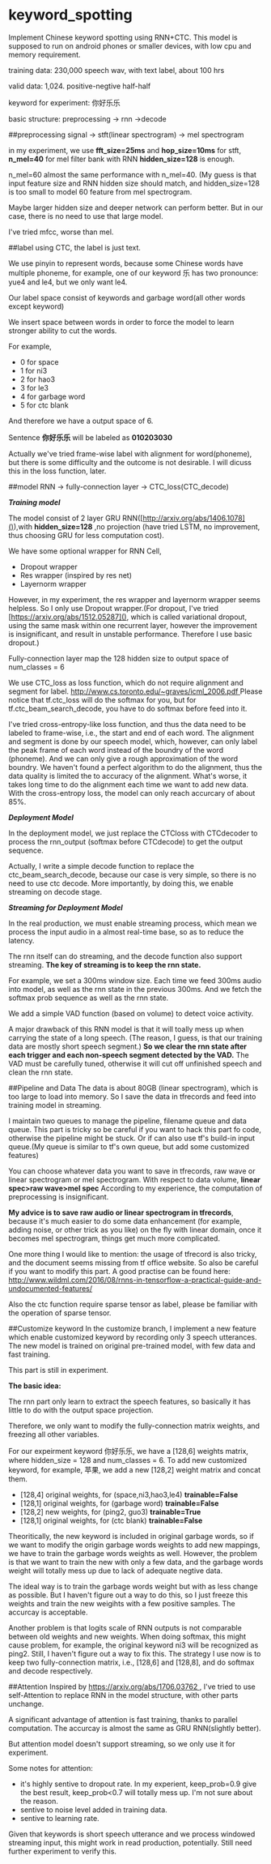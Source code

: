# keyword_spotting

Implement Chinese keyword spotting using RNN+CTC. This model is supposed to run on android phones or smaller devices, with low cpu and memory requirement.

training data: 230,000 speech wav, with text label, about 100 hrs

valid data: 1,024. positive-negtive half-half

keyword for experiment: 你好乐乐

basic structure: preprocessing -> rnn ->decode

##preprocessing
signal -> stft(linear spectrogram) -> mel spectrogram

in my experiment, we use **fft_size=25ms** and **hop_size=10ms** for stft, **n_mel=40** for mel filter bank with RNN **hidden_size=128**  is enough.

n\_mel=60 almost the same performance with n_mel=40. (My guess is that input feature size and RNN hidden size should match, and hidden\_size=128 is too small to model 60 feature from mel spectrogram.

Maybe larger hidden size and deeper network can perform better. But in our case, there is no need to use that large model.

I've tried mfcc, worse than mel.

##label
using CTC, the label is just text.

We use pinyin to represent words, because some Chinese words have multiple phoneme, for example, one of our keyword 乐 has two pronounce: yue4 and le4, but we only want le4.

Our label space consist of keywords and garbage word(all other words except keyword)

We insert space between words in order to force the model to learn stronger ability to cut the words.

For example,

* 0 for space
* 1 for ni3
* 2 for hao3
* 3 for le3
* 4 for garbage word
* 5 for ctc blank

And therefore we have a output space of 6.

Sentence **你好乐乐** will be labeled as **010203030**

Actually we've tried frame-wise label with alignment for word(phoneme), but there is some difficulty and the outcome is not desirable. I will dicuss this in the loss function, later.

##model
RNN -> fully-connection layer -> CTC_loss(CTC_decode)

***Training model***

The model consist of 2 layer GRU RNN([http://arxiv.org/abs/1406.1078]()),with **hidden_size=128** ,no projection (have tried LSTM, no improvement, thus choosing GRU for less computation cost).

We have some optional wrapper for RNN Cell,

* Dropout wrapper
* Res wrapper (inspired by res net)
* Layernorm wrapper

However, in my experiment, the res wrapper and layernorm wrapper seems helpless. So I only use Dropout wrapper.(For dropout, I've tried [https://arxiv.org/abs/1512.05287](), which is called variational dropout, using the same mask within one recurrent layer, however the improvement is insignificant, and result in unstable performance. Therefore I use basic dropout.)

Fully-connection layer map the 128 hidden size to output space of num_classes = 6

We use CTC_loss as loss function, which do not require alignment and segment for label.
[http://www.cs.toronto.edu/~graves/icml_2006.pdf
]() Please notice that tf.ctc_loss will do the softmax for you, but for tf.ctc_beam_search_decode, you have to do softmax before feed into it.

I've tried cross-entropy-like loss function, and thus the data need to be labeled to frame-wise, i.e., the start and end of each word. The alignment and segment is done by our speech model, which, however, can only label the peak frame of each word instead of the boundry of the word (phoneme). And we can only give a rough approximation of the word boundry. We haven't found a perfect algorithm to do the alignment, thus the data quality is limited the to accuracy of the alignment. What's worse, it takes long time to do the alignment each time we want to add new data. With the cross-entropy loss, the model can only reach accurcary of about 85%.

***Deployment Model***

In the deployment model, we just replace the CTCloss with CTCdecoder to process the rnn_output (softmax before CTCdecode) to get the output sequence.

Actually, I write a simple decode function to replace the ctc_beam_search_decode, because our case is very simple, so there is no need to use ctc decode. More importantly, by doing this, we enable streaming on decode stage.

***Streaming for Deployment Model***

In the real production, we must enable streaming process, which mean we process the input audio in a almost real-time base, so as to reduce the latency.

The rnn itself can do streaming, and the decode function also support streaming.
**The key of streaming is to keep the rnn state.**


For example, we set a 300ms window size. Each time we feed 300ms audio into model, as well as the rnn state in the previous 300ms. And we fetch the softmax prob sequence as well as the rnn state.

We add a simple VAD function (based on volume) to detect voice activity.

A major drawback of this RNN model is that it will toally mess up when carrying the state of a long speech. (The reason, I guess, is that our training data are mostly short speech segment.) **So we clear the rnn state after each trigger and each non-speech segment detected by the VAD.** The VAD must be carefully tuned, otherwise it will cut off unfinished speech and clean the rnn state.

##Pipeline and Data
The data is about 80GB (linear spectrogram), which is too large to load into memory. So I save the data in tfrecords and feed into training model in streaming.

I maintain two queues to manage the pipeline, filename queue and data queue. This part is tricky so be careful if you want to hack this part fo code, otherwise the pipeline might be stuck. Or if can also use tf's build-in input queue.(My queue is similar to tf's own queue, but add some customized features)

You can choose whatever data you want to save in tfrecords, raw wave or linear spectrogram or mel spectrogram. With respect to data volume, **linear spec>raw wave>mel spec** According to my experience, the computation of preprocessing is insignificant.

**My advice is to save raw audio or linear spectrogram in tfrecords**, because it's much easier to do some data enhancement (for example, adding noise, or other trick as you like) on the fly with linear domain, once it becomes mel spectrogram, things get much more complicated.

One more thing I would like to mention: the usage of tfrecord is also tricky, and the document seems missing from tf office website. So also be careful if you want to modify this part. A good practise can be found here: [http://www.wildml.com/2016/08/rnns-in-tensorflow-a-practical-guide-and-undocumented-features/
]()

Also the ctc function require sparse tensor as label, please be familiar with the operation of sparse tensor.

##Customize keyword
In the customize branch, I implement a new feature which enable customized keyword by recording only 3 speech utterances. The new model is trained on original pre-trained model, with few data and fast training.

This part is still in experiment.

**The basic idea:**

The rnn part only learn to extract the speech features, so basically it has little to do with the output space projection.

Therefore, we only want to modify the fully-connection matrix weights, and freezing all other variables.

For our expeirment keyword 你好乐乐, we have a [128,6] weights matrix, where hidden\_size = 128 and num\_classes = 6. To add new customized keyword, for example, 苹果, we add a new [128,2] weight matrix and concat them.

* [128,4] original weights, for (space,ni3,hao3,le4) **trainable=False**
* [128,1] original weights, for (garbage word) **trainable=False**
* [128,2] new weights, for (ping2, guo3) **trainable=True**
* [128,1] original weights, for (ctc blank) **trainable=False**

Theoritically, the new keyword is included in original garbage words, so if we want to modify the origin garbage words weights to add new mappings, we have to train the garbage words weights as well. However, the problem is that we want to train the new with only a few data, and the garbage words weight will totally mess up due to lack of adequate negtive data.

The ideal way is to train the garbage words weight but with as less change as possible. But I haven't figure out a way to do this, so I just freeze this weights and train the new weigihts with a few positive samples. The accurcay is acceptable.

Another problem is that logits scale of RNN outputs is not comparable between old weights and new weights. When doing softmax, this might cause problem, for example, the original keyword ni3 will be recognized as ping2. Still, I haven't figure out a way to fix this. The strategy I use now is to keep two fully-connection matrix, i.e., [128,6] and [128,8], and do softmax and decode respectively.


##Attention
Inspired by [https://arxiv.org/abs/1706.03762
](), I've tried to use self-Attention to replace RNN in the model structure, with other parts unchange.

A significant advantage of attention is fast training, thanks to parallel computation. The accurcay is almost the same as GRU RNN(slightly better).

But attention model doesn't support streaming, so we only use it for experiment.

Some notes for attention:

* it's highly sentive to dropout rate. In my experient, keep\_prob=0.9 give the best result, keep\_prob<0.7 will totally mess up. I'm not sure about the reason.
* sentive to noise level added in training data.
* sentive to learning rate.

Given that keywords is short speech utterance and we process windowed streaming input, this might work in read production, potentially. Still need further experiment to verify this.







